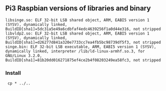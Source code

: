## Pi3 Raspbian versions of libraries and binary

	libsinge.so: ELF 32-bit LSB shared object, ARM, EABI5 version 1 (SYSV), dynamically linked, BuildID[sha1]=5dc31a5e49a6cdbfaf4edc4639256f1a0d44e316, not stripped
	libvldp2.so: ELF 32-bit LSB shared object, ARM, EABI5 version 1 (SYSV), dynamically linked, BuildID[sha1]=d26277d841a320e7733cc7ea4fb5bc98739df5f3, not stripped
	singe.bin: ELF 32-bit LSB executable, ARM, EABI5 version 1 (SYSV), dynamically linked, interpreter /lib/ld-linux-armhf.so.3, for GNU/Linux 3.2.0, BuildID[sha1]=81b20dd016271875ef4ce2b4f08203249ea58fc3, not stripped

### Install

     cp * ../..
